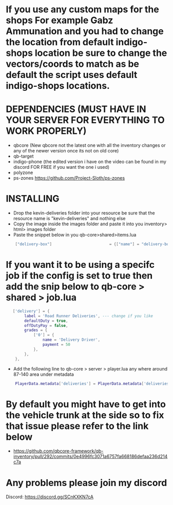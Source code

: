 # If you use any custom maps for the shops For example Gabz Ammunation and you had to change the location from default indigo-shops location be sure to change the vectors/coords to match as be default the script uses default indigo-shops locations.

# DEPENDENCIES (MUST HAVE IN YOUR SERVER FOR EVERYTHING TO WORK PROPERLY)

* qbcore (New qbcore not the latest one with all the inventory changes or any of the newer version once its not on old core)
* qb-target
* indigo-phone (the edited version i have on the video can be found in my discord FOR FREE if you want the one i used)
* polyzone
* ps-zones https://github.com/Project-Sloth/ps-zones

# INSTALLING

* Drop the kevin-deliveries folder into your resource be sure that the resource name is "kevin-deliveries" and nothing else
* Copy the image inside the images folder and paste it into you inventory> html> images folder
* Paste the snippet below in you qb-core>shared>items.lua
```lua
	["delivery-box"] 			     		 = {["name"] = "delivery-box",				    		["label"] = "Delivery Package",			   			["weight"] = 50000,    	["type"] = "item",		["image"] = "delivery-box.png",         			["unique"] = true,		["useable"] = false,	    ["shouldClose"] = true,    ["combinable"] = nil,   ["description"] = "",								["created"] = nil, 		["decay"] = 1.0 },
```

# If you want it to be using a specifc job if the config is set to true then add the snip below to qb-core > shared > job.lua
```lua
   ['delivery'] = {
		label = 'Road Runner Deliveries', --- change if you like
		defaultDuty = true,
		offDutyPay = false,
		grades = {
            ['0'] = {
                name = 'Delivery Driver',
                payment = 50
            },
        },
	},
```
* Add the following line to qb-core > server > player.lua any where around 87-140 area under metadata
```lua
    PlayerData.metadata['deliveries'] = PlayerData.metadata['deliveries'] or 0
```

# By default you might have to get into the vehicle trunk at the side so to fix that issue please refer to the link below
* https://github.com/qbcore-framework/qb-inventory/pull/292/commits/0e4996fc3071a6757fa668186defaa236d214c7a

# Any problems please join my discord
Discord: https://discord.gg/SCnKXKN7cA



